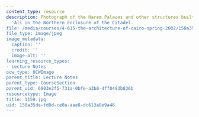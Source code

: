 ```yaml
---
content_type: resource
description: Photograph of the Harem Palaces and other structures built by Muhammad
  'Ali in the Northern Enclosure of the Citadel.
file: /media/courses/4-615-the-architecture-of-cairo-spring-2002/158a35defd8dce0aaae8dc613a0e9a46_1159.jpg
file_type: image/jpeg
image_metadata:
  caption: ''
  credit: ''
  image-alt: ''
learning_resource_types:
- Lecture Notes
ocw_type: OCWImage
parent_title: Lecture Notes
parent_type: CourseSection
parent_uid: 6903e2f5-731a-0bfe-a3b8-4ff0493b836b
resourcetype: Image
title: 1159.jpg
uid: 158a35de-fd8d-ce0a-aae8-dc613a0e9a46
---
```

